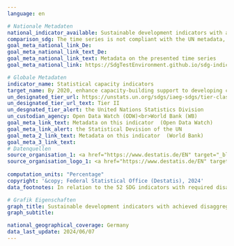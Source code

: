 ```yaml
---
language: en    

# Nationale Metadaten    
national_indicator_available: Sustainable development indicators with achieved disaggregation when relevant to the indicator title    
comparison_sdg: The time series is not compliant with the UN metadata, but provides additional information.    
goal_meta_national_link_De: 
goal_meta_national_link_text_De: 
goal_meta_national_link_text: Metadata on the presented time series
goal_meta_national_link: https://SdgTestEnvironment.github.io/sdg-indicators/public/Meta/17.18.1.pdf    

# Globale Metadaten    
indicator_name: Statistical capacity indicators    
target_name: By 2020, enhance capacity-building support to developing countries, including for least developed countries and small island developing States, to increase significantly the availability of high-quality, timely and reliable data disaggregated by income, gender, age, race, ethnicity, migratory status, disability, geographic location and other characteristics relevant in national contexts    
un_designated_tier_url: https://unstats.un.org/sdgs/iaeg-sdgs/tier-classification/    
un_designated_tier_url_text: Tier II    
un_desgnated_tier_alert: the United Nations Statistics Division    
un_custodian_agency: Open Data Watch (ODW)<br>World Bank (WB)    
goal_meta_link_text: Metadata on this indicator  (Open Data Watch)    
goal_meta_link_alert: the Statistical Devision of the UN    
goal_meta_2_link_text: Metadata on this indicator  (World Bank)    
goal_meta_3_link_text:         
# Datenquellen
source_organisation_1: <a href="https://www.destatis.de/EN" target="_blank"> Federal Statistical Office (Destatis) </a>
source_organisation_logo_1: <a href="https://www.destatis.de/EN" target="_blank"><img src="https://sdg-indikatoren.de/public/OrgImgEn/destatis.png" alt="Logo destatis" style="height:60px; width:148px"/></a>
    
computation_units: "Percentage"    
copyright: '&copy; Federal Statistical Office (Destatis), 2024'    
data_footnotes: In relation to the 52 SDG indicators with required disaggregations in the indicator title.<br>• The data is based on a special evaluation and is not publicly available.    

# Grafik Eigenschaften    
graph_title: Sustainable development indicators with achieved disaggregation when relevant to the indicator title
graph_subtitle:     

national_geographical_coverage: Germany    
data_last_update: 2024/06/07    
---
```


<span></span>